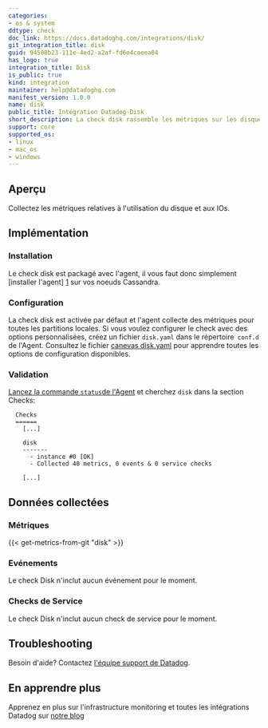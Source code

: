 ```yaml
---
categories:
- os & system
ddtype: check
doc_link: https://docs.datadoghq.com/integrations/disk/
git_integration_title: disk
guid: 94588b23-111e-4ed2-a2af-fd6e4caeea04
has_logo: true
integration_title: Disk
is_public: true
kind: integration
maintainer: help@datadoghq.com
manifest_version: 1.0.0
name: disk
public_title: Intégration Datadog-Disk
short_description: La check disk rassemble les métriques sur les disques montés.
support: core
supported_os:
- linux
- mac_os
- windows
---
```


## Aperçu

Collectez les métriques relatives à l'utilisation du disque et aux IOs.

## Implémentation
### Installation

Le check disk est packagé avec l'agent, il vous faut donc simplement [installer l'agent] [1] sur vos noeuds Cassandra.

### Configuration

La check disk est activée par défaut et l'agent collecte des métriques pour toutes les partitions locales. Si vous voulez configurer le check avec des options personnalisées, créez un fichier `disk.yaml` dans le répertoire` conf.d` de l'Agent. Consultez le fichier [canevas disk.yaml][2] pour apprendre toutes les options de configuration disponibles.

### Validation

[Lancez la commande `status`de l'Agent][3] et cherchez `disk` dans la section Checks:

```
  Checks
  ======
    [...]

    disk
    -------
      - instance #0 [OK]
      - Collected 40 metrics, 0 events & 0 service checks

    [...]
```

## Données collectées
### Métriques
{{< get-metrics-from-git "disk" >}}

### Evénements
Le check Disk n'inclut aucun événement pour le moment.

### Checks de Service
Le check Disk n'inclut aucun check de service pour le moment.

## Troubleshooting
Besoin d'aide? Contactez  [l'équipe support de Datadog][4].

## En apprendre plus
Apprenez en plus sur l'infrastructure monitoring et toutes les intégrations Datadog sur [notre blog][5]

[1]: https://app.datadoghq.com/account/settings#agent
[2]: https://github.com/DataDog/integrations-core/blob/master/disk/conf.yaml.default
[3]: https://docs.datadoghq.com/agent/faq/agent-commands/#agent-status-and-information
[4]: http://docs.datadoghq.com/help/
[5]: https://www.datadoghq.com/blog/
